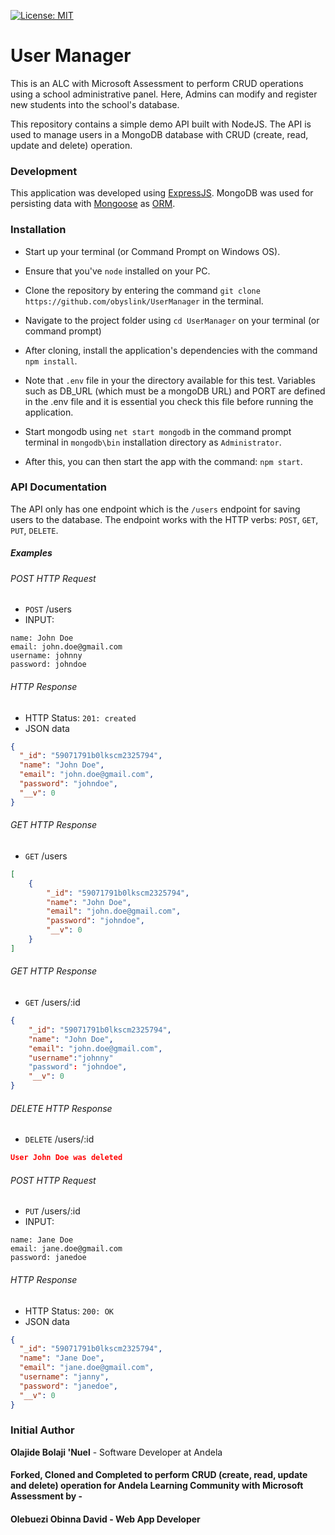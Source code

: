 [![License: MIT](https://img.shields.io/badge/License-MIT-yellow.svg)](https://opensource.org/licenses/MIT)

# User Manager
This is an ALC with Microsoft Assessment to perform CRUD operations using a school administrative panel. Here, Admins
can modify and register new students into the school's database.

This repository contains a simple demo API built with NodeJS.
The API is used to manage users in a MongoDB database with CRUD (create, read, update and delete) operation.

### Development
This application was developed using [ExpressJS](http://expressjs.com/). MongoDB was used for persisting data with [Mongoose](https://mongoosejs.com/) as [ORM](https://en.wikipedia.org/wiki/Object-relational_mapping).

### Installation
* Start up your terminal (or Command Prompt on Windows OS).
* Ensure that you've `node` installed on your PC.
* Clone the repository by entering the command `git clone https://github.com/obyslink/UserManager` in the terminal.
* Navigate to the project folder using `cd UserManager` on your terminal (or command prompt)
* After cloning, install the application's dependencies with the command `npm install`.

* Note that `.env` file in your the directory available for this test. Variables such as DB_URL (which must be a mongoDB URL) and PORT are defined in the .env file and it is essential you check this file before running the application.

* Start mongodb using `net start mongodb` in the command prompt terminal in `mongodb\bin` installation directory as `Administrator`.

* After this, you can then start the app with the command: `npm start`.

### API Documentation
The API only has one endpoint which is the `/users` endpoint for saving users to the database. The endpoint works with the HTTP verbs: `POST`, `GET`, `PUT`, `DELETE`.

##### Examples

###### POST HTTP Request
-   `POST` /users
-   INPUT:
```x-form-url-encoded
name: John Doe
email: john.doe@gmail.com
username: johnny
password: johndoe
```

###### HTTP Response

-   HTTP Status: `201: created`
-   JSON data
```json
{
  "_id": "59071791b0lkscm2325794",
  "name": "John Doe",
  "email": "john.doe@gmail.com",
  "password": "johndoe",
  "__v": 0
}
```

###### GET HTTP Response
-   `GET` /users

```json
[
    {
        "_id": "59071791b0lkscm2325794",
        "name": "John Doe",
        "email": "john.doe@gmail.com",
        "password": "johndoe",
        "__v": 0
    }
]
```

###### GET HTTP Response
-   `GET` /users/:id

```json
{
    "_id": "59071791b0lkscm2325794",
    "name": "John Doe",
    "email": "john.doe@gmail.com",
    "username":"johnny"
    "password": "johndoe",
    "__v": 0
}
```

###### DELETE HTTP Response
-   `DELETE` /users/:id

```json
User John Doe was deleted
```

###### POST HTTP Request
-   `PUT` /users/:id
-   INPUT:
```x-form-url-encoded
name: Jane Doe
email: jane.doe@gmail.com
password: janedoe
```

###### HTTP Response

-   HTTP Status: `200: OK`
-   JSON data
```json
{
  "_id": "59071791b0lkscm2325794",
  "name": "Jane Doe",
  "email": "jane.doe@gmail.com",
  "username": "janny",
  "password": "janedoe",
  "__v": 0
}
```



### Initial Author
**Olajide Bolaji 'Nuel** - Software Developer at Andela

#### Forked, Cloned and Completed  to perform CRUD (create, read, update and delete) operation for  Andela Learning Community with Microsoft Assessment by -
#### Olebuezi Obinna David - Web App Developer
